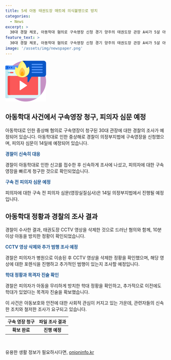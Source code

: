 ```yaml
---
title: 5세 아동 태권도장 매트에 의식불명으로 방치
categories:
  - News
excerpt: >
  30대 경찰 체포, 아동학대 혐의로 구속영장 신청 경기 양주의 태권도장 관장 A씨가 5살 아이를 방치해 중태에 빠뜨린 것으로 드러났다. A씨는 CCTV 영상 삭제까지 시도해 사건을 숨기려 했으나, 경찰에 의해 긴급체포됐다. 아이는 아직 의식을 회복하지 못하고 중환자실에서 치료를 받고 있다. 또한 A씨의 이전 학대 사례도 확인돼 조사가 계속될 예정이다. A씨에 대한 구속 전 피의자 심문은 14일에 진행될 예정이다. 해당 사건은 사람들의 이목을 끄는 중요한 사건으로 열릴 예정이니 주목해야 할 것이다.
feature_text: >
  30대 경찰 체포, 아동학대 혐의로 구속영장 신청 경기 양주의 태권도장 관장 A씨가 5살 아이를 방치해 중태에 빠뜨린 것으로 드러났다. A씨는 CCTV 영상 삭제까지 시도해 사건을 숨기려 했으나, 경찰에 의해 긴급체포됐다. 아이는 아직 의식을 회복하지 못하고 중환자실에서 치료를 받고 있다. 또한 A씨의 이전 학대 사례도 확인돼 조사가 계속될 예정이다. A씨에 대한 구속 전 피의자 심문은 14일에 진행될 예정이다. 해당 사건은 사람들의 이목을 끄는 중요한 사건으로 열릴 예정이니 주목해야 할 것이다.
image: '/assets/img/newspaper.png'
---
```


<p><img src="/assets/img/news.png" alt="rentncar 속보" /></p>

<h2 data-ke-size="size26">아동학대 사건에서 구속영장 청구, 피의자 심문 예정</h2>

<p>아동학대로 인한 중상해 혐의로 구속영장이 청구된 30대 관장에 대한 경찰의 조사가 예정되어 있습니다. 아동학대로 인한 중상해로 경찰이 의정부지법에 구속영장을 신청했으며, 피의자 심문이 14일에 예정되어 있습니다.</p>

<p data-ke-size="size16"><b><span style="color: #1a5490;">경찰이 신속히 대응</span></b></p>

<p>경찰이 아동학대로 인한 신고를 접수한 후 신속하게 조사에 나섰고, 피의자에 대한 구속영장을 빠르게 청구한 것으로 확인되었습니다.</p>

<p data-ke-size="size16"><b><span style="color: #1a5490;">구속 전 피의자 심문 예정</span></b></p>

<p>피의자에 대한 구속 전 피의자 심문(영장실질심사)은 14일 의정부지법에서 진행될 예정입니다.</p>

<h2 data-ke-size="size26">아동학대 정황과 경찰의 조사 결과</h2>

<p>경찰이 수사한 결과, 태권도장 CCTV 영상을 삭제한 것으로 드러난 혐의와 함께, 10분 이상 아동을 방치한 정황이 확인되었습니다.</p>

<p data-ke-size="size16"><b><span style="color: #1a5490;">CCTV 영상 삭제와 추가 범행 조사 예정</span></b></p>

<p>경찰은 피의자가 병원으로 이송된 후 CCTV 영상을 삭제한 정황을 확인했으며, 해당 영상에 대한 포렌식을 진행하고 추가적인 범행이 있는지 조사할 예정입니다.</p>

<p data-ke-size="size16"><b><span style="color: #1a5490;">학대 정황과 목격자 진술 확인</span></b></p>

<p>경찰은 피의자가 아동을 무리하게 방치한 학대 정황을 확인하고, 추가적으로 이전에도 학대가 있었다는 목격자 진술을 확보했습니다.</p>

<p>이 사건은 아동보호와 안전에 대한 사회적 관심이 커지고 있는 가운데, 관련자들의 신속한 조치와 철저한 조사가 요구되고 있습니다.</p>

<table>
    <thead>
        <tr>
            <th><b>구속 영장 청구</b></th>
            <th><b>파일 조사 결과</b></th>
        </tr>
    </thead>
    <tbody>
        <tr>
            <td style="text-align: center; height: 17px;"><b>확보 완료</b></td>
            <td style="text-align: center; height: 17px;"><b>진행 예정</b></td>
        </tr>
    </tbody>
</table>

<p data-ke-size="size16">&nbsp;</p>
유용한 생활 정보가 필요하시다면, <a href="https://onioninfo.kr" rel="dofollow">onioninfo.kr</a>


